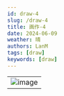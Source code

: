 ```yaml
---
id: draw-4
slug: /draw-4
title: 画作-4
date: 2024-06-09
weather: 晴
authors: LanM
tags: [draw]
keywords: [draw]
---
```


|                         |
| :---------------------: |
| ![image](./img/4-1.jpg) |
